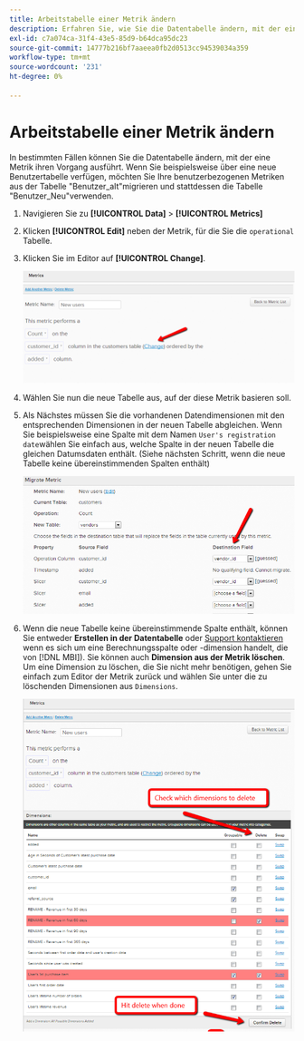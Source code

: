 ```yaml
---
title: Arbeitstabelle einer Metrik ändern
description: Erfahren Sie, wie Sie die Datentabelle ändern, mit der eine Metrik ihren Vorgang ausführt.
exl-id: c7a074ca-31f4-43e5-85d9-b64dca95dc23
source-git-commit: 14777b216bf7aaeea0fb2d0513cc94539034a359
workflow-type: tm+mt
source-wordcount: '231'
ht-degree: 0%

---
```


# Arbeitstabelle einer Metrik ändern

In bestimmten Fällen können Sie die Datentabelle ändern, mit der eine Metrik ihren Vorgang ausführt. Wenn Sie beispielsweise über eine neue Benutzertabelle verfügen, möchten Sie Ihre benutzerbezogenen Metriken aus der Tabelle &quot;Benutzer\_alt&quot;migrieren und stattdessen die Tabelle &quot;Benutzer\_Neu&quot;verwenden.

1. Navigieren Sie zu **[!UICONTROL Data]** > **[!UICONTROL Metrics]**
1. Klicken **[!UICONTROL Edit]** neben der Metrik, für die Sie die `operational` Tabelle.
1. Klicken Sie im Editor auf **[!UICONTROL Change]**.

   ![](../../assets/change-metrics-1.png)
1. Wählen Sie nun die neue Tabelle aus, auf der diese Metrik basieren soll.
1. Als Nächstes müssen Sie die vorhandenen Datendimensionen mit den entsprechenden Dimensionen in der neuen Tabelle abgleichen. Wenn Sie beispielsweise eine Spalte mit dem Namen `User's registration date`wählen Sie einfach aus, welche Spalte in der neuen Tabelle die gleichen Datumsdaten enthält. (Siehe nächsten Schritt, wenn die neue Tabelle keine übereinstimmenden Spalten enthält)

   ![](../../assets/change-metrics-2.png)

1. Wenn die neue Tabelle keine übereinstimmende Spalte enthält, können Sie entweder **Erstellen in der Datentabelle** oder [Support kontaktieren](https://experienceleague.adobe.com/docs/commerce-knowledge-base/kb/troubleshooting/miscellaneous/mbi-service-policies.html?lang=en) wenn es sich um eine Berechnungsspalte oder -dimension handelt, die von [!DNL MBI]). Sie können auch **Dimension aus der Metrik löschen**. Um eine Dimension zu löschen, die Sie nicht mehr benötigen, gehen Sie einfach zum Editor der Metrik zurück und wählen Sie unter die zu löschenden Dimensionen aus `Dimensions`.

   ![](../../assets/change-metrics-3.png)

